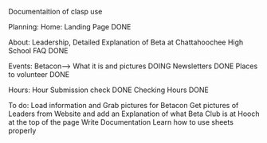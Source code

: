 Documentaition of clasp use

Planning:
Home: Landing Page DONE

About: Leadership, Detailed Explanation of Beta at Chattahoochee High School
       FAQ DONE

Events: Betacon--> What it is and pictures DOING
        Newsletters DONE
        Places to volunteer DONE

Hours: Hour Submission check DONE
       Checking Hours DONE


To do:
Load information and Grab pictures for Betacon
Get pictures of Leaders from Website and add an Explanation of what Beta Club is at Hooch at the top of the page
Write Documentation
Learn how to use sheets properly

